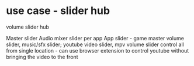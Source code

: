 # use case - slider hub

volume slider hub

Master slider
Audio mixer slider per app
App slider - game master volume slider, music/sfx slider; youtube video slider, mpv volume slider
control all from single location - can use browser extension to control youtube without bringing the video to the front

